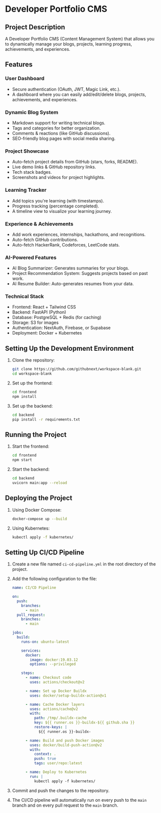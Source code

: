 # Developer Portfolio CMS

## Project Description
A Developer Portfolio CMS (Content Management System) that allows you to dynamically manage your blogs, projects, learning progress, achievements, and experiences.

## Features
### User Dashboard
- Secure authentication (OAuth, JWT, Magic Link, etc.).
- A dashboard where you can easily add/edit/delete blogs, projects, achievements, and experiences.

### Dynamic Blog System
- Markdown support for writing technical blogs.
- Tags and categories for better organization.
- Comments & reactions (like GitHub discussions).
- SEO-friendly blog pages with social media sharing.

### Project Showcase
- Auto-fetch project details from GitHub (stars, forks, README).
- Live demo links & GitHub repository links.
- Tech stack badges.
- Screenshots and videos for project highlights.

### Learning Tracker
- Add topics you're learning (with timestamps).
- Progress tracking (percentage completed).
- A timeline view to visualize your learning journey.

### Experience & Achievements
- Add work experiences, internships, hackathons, and recognitions.
- Auto-fetch GitHub contributions.
- Auto-fetch HackerRank, Codeforces, LeetCode stats.

### AI-Powered Features
- AI Blog Summarizer: Generates summaries for your blogs.
- Project Recommendation System: Suggests projects based on past work.
- AI Resume Builder: Auto-generates resumes from your data.

### Technical Stack
- Frontend: React + Tailwind CSS
- Backend: FastAPI (Python)
- Database: PostgreSQL + Redis (for caching)
- Storage: S3 for images
- Authentication: NextAuth, Firebase, or Supabase
- Deployment: Docker + Kubernetes

## Setting Up the Development Environment
1. Clone the repository:
   ```bash
   git clone https://github.com/githubnext/workspace-blank.git
   cd workspace-blank
   ```

2. Set up the frontend:
   ```bash
   cd frontend
   npm install
   ```

3. Set up the backend:
   ```bash
   cd backend
   pip install -r requirements.txt
   ```

## Running the Project
1. Start the frontend:
   ```bash
   cd frontend
   npm start
   ```

2. Start the backend:
   ```bash
   cd backend
   uvicorn main:app --reload
   ```

## Deploying the Project
1. Using Docker Compose:
   ```bash
   docker-compose up --build
   ```

2. Using Kubernetes:
   ```bash
   kubectl apply -f kubernetes/
   ```

## Setting Up CI/CD Pipeline
1. Create a new file named `ci-cd-pipeline.yml` in the root directory of the project.
2. Add the following configuration to the file:
   ```yaml
   name: CI/CD Pipeline

   on:
     push:
       branches:
         - main
     pull_request:
       branches:
         - main

   jobs:
     build:
       runs-on: ubuntu-latest

       services:
         docker:
           image: docker:19.03.12
           options: --privileged

       steps:
         - name: Checkout code
           uses: actions/checkout@v2

         - name: Set up Docker Buildx
           uses: docker/setup-buildx-action@v1

         - name: Cache Docker layers
           uses: actions/cache@v2
           with:
             path: /tmp/.buildx-cache
             key: ${{ runner.os }}-buildx-${{ github.sha }}
             restore-keys: |
               ${{ runner.os }}-buildx-

         - name: Build and push Docker images
           uses: docker/build-push-action@v2
           with:
             context: .
             push: true
             tags: user/repo:latest

         - name: Deploy to Kubernetes
           run: |
             kubectl apply -f kubernetes/
   ```

3. Commit and push the changes to the repository.
4. The CI/CD pipeline will automatically run on every push to the `main` branch and on every pull request to the `main` branch.
